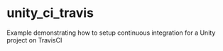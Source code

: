 # unity_ci_travis
Example demonstrating how to setup continuous integration for a Unity project on TravisCI
